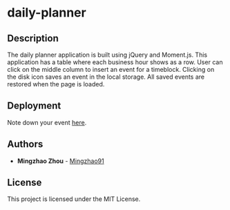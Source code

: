 # daily-planner

## Description

The daily planner application is built using jQuery and Moment.js. This application has a table where each business hour shows as a row. User can click on the middle column to insert an event for a timeblock. Clicking on the disk icon saves an event in the local storage. All saved events are restored when the page is loaded.

## Deployment

Note down your event <a href="https://mingzhao91.github.io/daily-planner/" target="_blank">here</a>.
<br/>

## Authors

- **Mingzhao Zhou** - <a href="https://github.com/Mingzhao91" target="_blank">Mingzhao91</a>
  <br/>

## License

This project is licensed under the MIT License.

